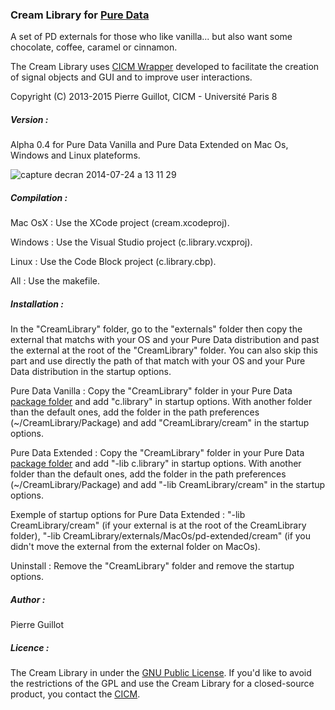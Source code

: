 ### Cream Library for <a title="Pure Data" href="http://msp.ucsd.edu/" target="_blank">Pure Data </a>

<p>A set of  PD externals for those who like vanilla... but also want some chocolate, coffee, caramel or cinnamon.</p> <p>The Cream Library uses <a title="CICM Wrapper" href="https://github.com/CICM/CicmWrapper" target="_blank">CICM Wrapper</a> developed to facilitate the creation of signal objects and GUI and to improve user interactions.</p> <p>Copyright (C) 2013-2015 Pierre Guillot, CICM - Université Paris 8</p>

##### Version :

Alpha 0.4 for Pure Data Vanilla and Pure Data Extended on Mac Os, Windows and Linux plateforms.

![capture decran 2014-07-24 a 13 11 29](https://cloud.githubusercontent.com/assets/1409918/3687190/623be588-1323-11e4-9818-8b463e353e71.png)

##### Compilation :

<p>Mac OsX : Use the XCode project (cream.xcodeproj). </p>
<p>Windows : Use the Visual Studio project (c.library.vcxproj).</p>
<p>Linux   : Use the Code Block project (c.library.cbp).</p>
<p>All     : Use the makefile.</p>

##### Installation :

<p>In the "CreamLibrary" folder, go to the "externals" folder then copy the external that matchs with your OS and your Pure Data distribution and past the external at the root of the "CreamLibrary" folder. You can also skip this part and use directly the path of that match with your OS and your Pure Data distribution in the startup options.</P>

<p>Pure Data Vanilla : Copy the "CreamLibrary" folder in your Pure Data <a title="package folder" href="http://puredata.info/docs/faq/how-do-i-install-externals-and-help-files" target="_blank">package folder</a> and add "c.library" in startup options. With another folder than the default ones, add the folder in the path preferences (~/CreamLibrary/Package) and add "CreamLibrary/cream" in the startup options.</P>

<p>Pure Data Extended : Copy the "CreamLibrary" folder in your Pure Data <a title="package folder" href="http://puredata.info/docs/faq/how-do-i-install-externals-and-help-files" target="_blank">package folder</a> and add "-lib c.library" in startup options. With another folder than the default ones, add the folder in the path preferences (~/CreamLibrary/Package) and add "-lib CreamLibrary/cream" in the startup options.</P>

<p>Exemple of startup options for Pure Data Extended : "-lib CreamLibrary/cream" (if your external is at the root of the CreamLibrary folder), "-lib CreamLibrary/externals/MacOs/pd-extended/cream" (if you didn't move the external from the external folder on MacOs).</p>

<p>Uninstall : Remove the "CreamLibrary" folder and remove the startup options.</p>

##### Author :

Pierre Guillot

##### Licence : 

The Cream Library in under the <a title="GNU" href="http://www.gnu.org/copyleft/gpl.html" target="_blank">GNU Public License</a>. If you'd like to avoid the restrictions of the GPL and use the Cream Library for a closed-source product, you contact the <a title="CICM" href="http://cicm.mshparisnord.org/" target="_blank">CICM</a>.


